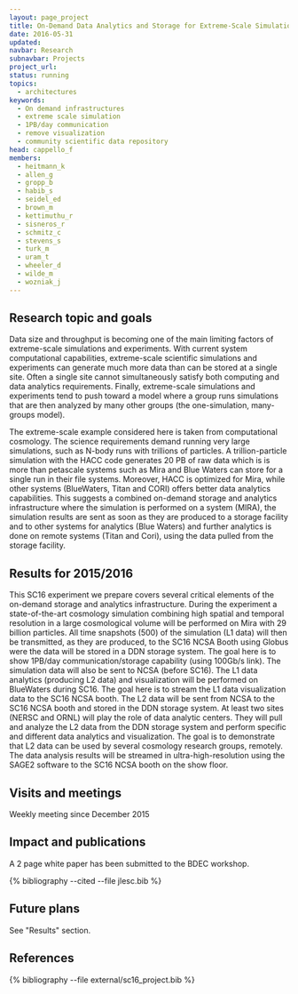 ```yaml
---
layout: page_project
title: On-Demand Data Analytics and Storage for Extreme-Scale Simulations and Experiments
date: 2016-05-31
updated:
navbar: Research
subnavbar: Projects
project_url:
status: running
topics: 
  - architectures
keywords:
  - On demand infrastructures
  - extreme scale simulation
  - 1PB/day communication
  - remove visualization
  - community scientific data repository
head: cappello_f
members: 
  - heitmann_k
  - allen_g
  - gropp_b
  - habib_s
  - seidel_ed
  - brown_m
  - kettimuthu_r
  - sisneros_r
  - schmitz_c
  - stevens_s
  - turk_m
  - uram_t
  - wheeler_d
  - wilde_m
  - wozniak_j
---
```


## Research topic and goals
Data size and throughput is becoming one of the main limiting factors of extreme-scale simulations and experiments. With current system computational capabilities, extreme-scale scientific simulations and experiments can generate much more data than can be stored at a single site. Often a single site cannot simultaneously satisfy both computing and data analytics requirements. Finally, extreme-scale simulations and experiments tend to push toward a model where a group runs simulations that are then analyzed by many other groups (the one-simulation, many-groups model).

The extreme-scale example considered here is taken from computational cosmology. The science requirements demand running very large simulations, such as N-body runs with trillions of particles. A trillion-particle simulation with the HACC code generates 20 PB of raw data which is is more than petascale systems such as Mira and Blue Waters can store for a single run in their file systems. Moreover, HACC is optimized for Mira, while other systems (BlueWaters, Titan and CORI) offers better data analytics capabilities. This suggests a combined on-demand storage and analytics infrastructure where the simulation is performed on a system (MIRA), the simulation results are sent as soon as they are produced to a storage facility and to other systems for analytics (Blue Waters) and further analytics is done on remote systems (Titan and Cori), using the data pulled from the storage facility.

## Results for 2015/2016
This SC16 experiment we prepare covers several critical elements of the on-demand storage and analytics infrastructure. During the experiment a state-of-the-art cosmology simulation combining high spatial and temporal resolution in a large cosmological volume will be performed on Mira with 29 billion particles. All time snapshots (500) of the simulation (L1 data) will then be transmitted, as they are produced, to the SC16 NCSA Booth using Globus were the data will be stored in a DDN storage system. The goal here is to show 1PB/day communication/storage capability (using 100Gb/s link). The simulation data will also be sent to NCSA (before SC16). The L1 data analytics (producing L2 data) and visualization will be performed on BlueWaters during SC16. The goal here is to stream the L1 data visualization data to the SC16 NCSA booth. The L2 data will be sent from NCSA to the SC16 NCSA booth and stored in the DDN storage system. At least two sites (NERSC and ORNL) will play the role of data analytic centers. They will pull and analyze the L2 data from the DDN storage system and perform specific and different data analytics and visualization. The goal is to demonstrate that L2 data can be used by several cosmology research groups, remotely. The data analysis results will be streamed in ultra-high-resolution using the SAGE2 software to the SC16 NCSA booth on the show floor.

## Visits and meetings
Weekly meeting since December 2015


## Impact and publications

A 2 page white paper has been submitted to the BDEC workshop.

{% bibliography --cited --file jlesc.bib %}

## Future plans
See "Results" section.

## References

{% bibliography --file external/sc16_project.bib %}

